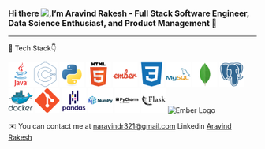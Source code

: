 ### Hi there <img src="https://raw.githubusercontent.com/MartinHeinz/MartinHeinz/master/wave.gif" width="30px">,I’m Aravind Rakesh - Full Stack Software Engineer, Data Science Enthusiast, and Product Management 👋 

---

🧰 Tech Stack👇

<img src ="https://github.com/devicons/devicon/blob/master/icons/java/java-original-wordmark.svg" alt="Ember Logo" width="50" height="50"/><img src ="https://github.com/devicons/devicon/blob/master/icons/cplusplus/cplusplus-line.svg" alt="Ember Logo" width="50" height="50"/>
<img src ="https://github.com/devicons/devicon/blob/master/icons/python/python-original.svg" alt="Ember Logo" width="50" height="50"/>
<img src ="https://github.com/devicons/devicon/blob/master/icons/html5/html5-original-wordmark.svg" alt="Ember Logo" width="50" height="50"/>
<img src ="https://github.com/devicons/devicon/blob/master/icons/ember/ember-original-wordmark.svg" alt="Ember Logo" width="50" height="50"/>
<img src ="https://github.com/devicons/devicon/blob/master/icons/css3/css3-plain.svg" alt="Ember Logo" width="50" height="50"/>
<img src ="https://github.com/devicons/devicon/blob/master/icons/mysql/mysql-original-wordmark.svg" alt="Ember Logo" width="50" height="50"/>
<img src ="https://github.com/devicons/devicon/blob/master/icons/mongodb/mongodb-original.svg" alt="Ember Logo" width="50" height="50"/>
<img src ="https://github.com/devicons/devicon/blob/master/icons/postgresql/postgresql-plain.svg" alt="Ember Logo" width="50" height="50"/>
<img src ="https://github.com/devicons/devicon/blob/master/icons/docker/docker-original-wordmark.svg" alt="Ember Logo" width="50" height="50"/>
<img src ="https://github.com/devicons/devicon/blob/master/icons/git/git-plain.svg" alt="Ember Logo" width="50" height="50"/>
<img src ="https://github.com/devicons/devicon/blob/master/icons/pandas/pandas-original-wordmark.svg" alt="Ember Logo" width="50" height="50"/>
<img src ="https://github.com/devicons/devicon/blob/master/icons/numpy/numpy-original-wordmark.svg" alt="Ember Logo" width="50" height="50"/>
<img src ="https://github.com/devicons/devicon/blob/master/icons/pycharm/pycharm-original-wordmark.svg" alt="Ember Logo" width="50" height="50"/>
<img src ="https://github.com/devicons/devicon/blob/master/icons/flask/flask-original-wordmark.svg" alt="Ember Logo" width="50" height="50"/>
<img src ="https://camo.githubusercontent.com/b152bfaf72055cdec5b9bfe86e89b49bb10ef49ec096e3b8d370698d42f5b9e7/68747470733a2f2f696d672e736869656c64732e696f2f62616467652f506f73746d616e2d4646364333373f7374796c653d666c6174266c6f676f3d706f73746d616e266c6f676f436f6c6f723d7768697465" alt="Ember Logo" width="50" height="50"/>



✉️ You can contact me at naravindr321@gmail.com 
Linkedin  [Aravind Rakesh](https://www.linkedin.com/in/nambakkam-aravind-rakesh/)

<!---
NARAVINDR321/NARAVINDR321 is a ✨ special ✨ repository because its `README.md` (this file) appears on your GitHub profile.
You can click the Preview link to take a look at your changes.
--->
